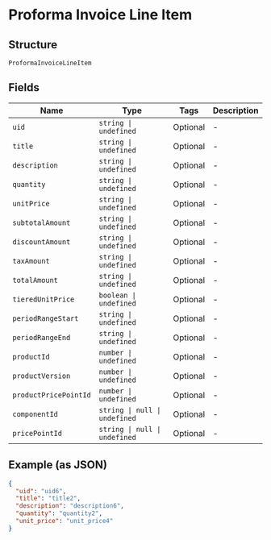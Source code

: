 
# Proforma Invoice Line Item

## Structure

`ProformaInvoiceLineItem`

## Fields

| Name | Type | Tags | Description |
|  --- | --- | --- | --- |
| `uid` | `string \| undefined` | Optional | - |
| `title` | `string \| undefined` | Optional | - |
| `description` | `string \| undefined` | Optional | - |
| `quantity` | `string \| undefined` | Optional | - |
| `unitPrice` | `string \| undefined` | Optional | - |
| `subtotalAmount` | `string \| undefined` | Optional | - |
| `discountAmount` | `string \| undefined` | Optional | - |
| `taxAmount` | `string \| undefined` | Optional | - |
| `totalAmount` | `string \| undefined` | Optional | - |
| `tieredUnitPrice` | `boolean \| undefined` | Optional | - |
| `periodRangeStart` | `string \| undefined` | Optional | - |
| `periodRangeEnd` | `string \| undefined` | Optional | - |
| `productId` | `number \| undefined` | Optional | - |
| `productVersion` | `number \| undefined` | Optional | - |
| `productPricePointId` | `number \| undefined` | Optional | - |
| `componentId` | `string \| null \| undefined` | Optional | - |
| `pricePointId` | `string \| null \| undefined` | Optional | - |

## Example (as JSON)

```json
{
  "uid": "uid6",
  "title": "title2",
  "description": "description6",
  "quantity": "quantity2",
  "unit_price": "unit_price4"
}
```

